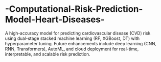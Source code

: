 # -Computational-Risk-Prediction-Model-Heart-Diseases-
A high-accuracy model for predicting cardiovascular disease (CVD) risk using dual-stage stacked machine learning (RF, XGBoost, DT) with hyperparameter tuning. Future enhancements include deep learning (CNN, RNN, Transformers), AutoML, and cloud deployment for real-time, interpretable, and scalable risk prediction.
